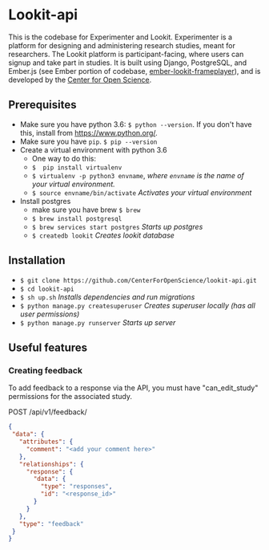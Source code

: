 # Lookit-api

This is the codebase for Experimenter and Lookit.  Experimenter is a platform for designing and administering research studies, meant for researchers. The Lookit platform is participant-facing, where users can signup and take part in studies. It is built using Django, PostgreSQL, and Ember.js (see Ember portion of codebase, [ ember-lookit-frameplayer](https://github.com/CenterForOpenScience/ember-lookit-frameplayer)), and is developed by the [Center for Open Science](https://cos.io/).

## Prerequisites
- Make sure you have python 3.6: `$ python --version`.  If you don't have this, install from https://www.python.org/.
- Make sure you have `pip`. `$ pip --version`
- Create a virtual environment with python 3.6
  - One way to do this:
  - `$  pip install virtualenv`
  - `$ virtualenv -p python3 envname`, *where `envname` is the name of your virtual environment.*
  - `$ source envname/bin/activate` *Activates your virtual environment*
- Install postgres
  - make sure you have brew `$ brew`
  - `$ brew install postgresql`
  - `$ brew services start postgres` *Starts up postgres*
  - `$ createdb lookit` *Creates lookit database*

## Installation
- `$ git clone https://github.com/CenterForOpenScience/lookit-api.git`
- `$ cd lookit-api`
- `$ sh up.sh` *Installs dependencies and run migrations*
-  `$ python manage.py createsuperuser` *Creates superuser locally (has all user permissions)*
- `$ python manage.py runserver` *Starts up server*

## Useful features

### Creating feedback
To add feedback to a response via the API, you must have "can_edit_study"
permissions for the associated study.

POST /api/v1/feedback/
```json
{
 "data": {
   "attributes": {
     "comment": "<add your comment here>"
   },
   "relationships": {
     "response": {
       "data": {
         "type": "responses",
         "id": "<response_id>"
       }
     }
   },
   "type": "feedback"
 }
}
```
